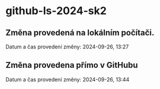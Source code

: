 # github-ls-2024-sk2

## Změna provedená na lokálním počítači.
Datum a čas provedení změny: 2024-09-26, 13:27


## Změna provedena přímo v GitHubu
Datum a čas provedení změny: 2024-09-26, 13:44
